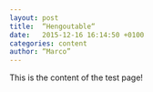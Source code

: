 ```yaml
---
layout: post
title:  “Hengoutable“
date:   2015-12-16 16:14:50 +0100
categories: content
author: “Marco”
---
```

This is the content of the test page!